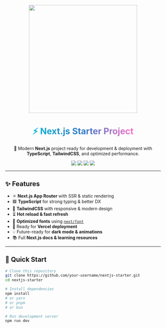 <p align="center">
  <img src="https://media.giphy.com/media/v1.Y2lkPTc5MGI3NjExZjJkM2Y1ZGM5OTI4ZTU0YjVhYjQwY2EyMGQ1OGE0MmYwM2Q5NzRkMCZlcD12MV9naWZzX3NlYXJjaCZjdD1n/qgQUggAC3Pfv687qPC/giphy.gif" width="350"/>
</p>

<h1 align="center">
  <span style="background: linear-gradient(90deg, #06b6d4, #3178c6, #ff6ec7); -webkit-background-clip: text; color: transparent;">
    ⚡ Next.js Starter Project
  </span>
</h1>

<p align="center">
  🚀 Modern <b>Next.js</b> project ready for development & deployment with <b>TypeScript</b>, <b>TailwindCSS</b>, and optimized performance.
</p>

<p align="center">
  <a href="https://nextjs.org"><img src="https://img.shields.io/badge/Next.js-000000?style=for-the-badge&logo=next.js&logoColor=white"/></a>
  <a href="https://www.typescriptlang.org/"><img src="https://img.shields.io/badge/TypeScript-3178C6?style=for-the-badge&logo=typescript&logoColor=white"/></a>
  <a href="https://tailwindcss.com/"><img src="https://img.shields.io/badge/TailwindCSS-06B6D4?style=for-the-badge&logo=tailwindcss&logoColor=white"/></a>
  <a href="https://vercel.com/"><img src="https://img.shields.io/badge/Vercel-000000?style=for-the-badge&logo=vercel&logoColor=white"/></a>
</p>

---

## ✨ Features  
- ⚛️ **Next.js App Router** with SSR & static rendering  
- 🟦 **TypeScript** for strong typing & better DX  
- 🎨 **TailwindCSS** with responsive & modern design  
- ⏳ **Hot reload & fast refresh**  
- 🔧 **Optimized fonts** using [`next/font`](https://nextjs.org/docs/app/building-your-application/optimizing/fonts)  
- 🚀 Ready for **Vercel deployment**  
- 💡 Future-ready for **dark mode & animations**  
- 📚 Full **Next.js docs & learning resources**  

---

## 🚀 Quick Start  

```bash
# Clone this repository
git clone https://github.com/your-username/nextjs-starter.git
cd nextjs-starter

# Install dependencies
npm install
# or yarn
# or pnpm
# or bun

# Run development server
npm run dev
